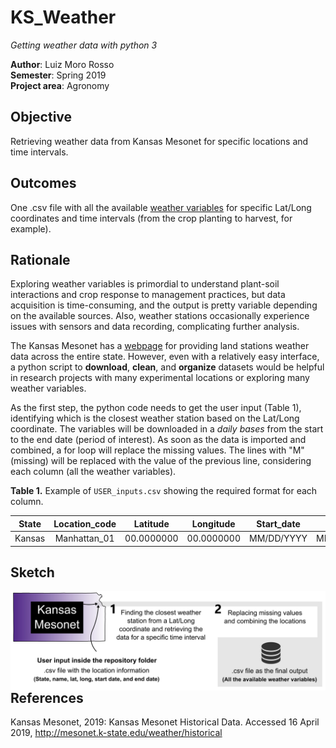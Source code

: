 # KS_Weather
*Getting weather data with python 3*  

**Author**: Luiz Moro Rosso  
**Semester**: Spring 2019  
**Project area**: Agronomy

## Objective
Retrieving weather data from Kansas Mesonet for specific locations and time intervals.

## Outcomes
One .csv file with all the available [weather variables](http://mesonet.k-state.edu/rest/variables/) for specific Lat/Long coordinates and time intervals (from the crop planting to harvest, for example).

## Rationale
Exploring weather variables is primordial to understand plant-soil interactions and crop response to management practices, but data acquisition is time-consuming, and the output is pretty variable depending on the available sources. Also, weather stations occasionally experience issues with sensors and data recording, complicating further analysis.

The Kansas Mesonet has a [webpage](http://mesonet.k-state.edu/rest/) for providing land stations weather data across the entire state. However, even with a relatively easy interface, a python script to **download**, **clean**, and **organize** datasets would be helpful in research projects with many experimental locations or exploring many weather variables.

As the first step, the python code needs to get the user input (Table 1), identifying which is the closest weather station based on the Lat/Long coordinate. The variables will be downloaded in a *daily bases* from the start to the end date (period of interest). As soon as the data is imported and combined, a for loop will replace the missing values. The lines with "M" (missing) will be replaced with the value of the previous line, considering each column (all the weather variables).
  
**Table 1.** Example of `USER_inputs.csv` showing the required format for each column.

| State          | Location_code  | Latitude       | Longitude      | Start_date     |End_date        |
|:--------------:|:--------------:|:--------------:|:--------------:|:--------------:|:--------------:|
| Kansas         | Manhattan_01   | 00.0000000     | 00.0000000     | MM/DD/YYYY     | MM/DD/YYYY     |

## Sketch

<img style="float: left;" src="sketch.jpeg" alt="sketch_image" width="700"/>

<br>

## References
Kansas Mesonet, 2019: Kansas Mesonet Historical Data. Accessed 16 April 2019, http://mesonet.k-state.edu/weather/historical
